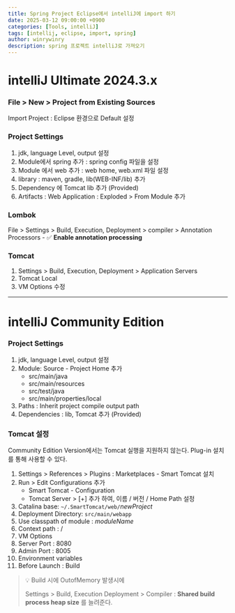 ```yaml
---
title: Spring Project Eclipse에서 intelliJ에 import 하기
date: 2025-03-12 09:00:00 +0900
categories: [Tools, intelliJ]
tags: [intellij, eclipse, import, spring]
author: winrywinry
description: spring 프로젝트 intelliJ로 가져오기
---
```

# intelliJ Ultimate 2024.3.x

### File > New > Project from Existing Sources
Import Project : Eclipse 환경으로 Default 설정

### Project Settings
1. jdk, language Level, output 설정
2. Module에서 spring 추가 : spring config 파일을 설정
3. Module 에서 web 추가 : web home, web.xml 파일 설정
4. library : maven, gradle, lib(WEB-INF/lib) 추가
5. Dependency 에 Tomcat lib 추가 (Provided)
6. Artifacts : Web Application : Exploded > From Module 추가

### Lombok
File > Settings > Build, Execution, Deployment > compiler > Annotation Processors - ✅ **Enable annotation processing** 

### Tomcat
1. Settings > Build, Execution, Deployment > Application Servers
2. Tomcat Local
3. VM Options 수정


---
# intelliJ Community Edition

### Project Settings
1. jdk, language Level, output 설정
2. Module: Source - Project Home 추가 
   * src/main/java
   * src/main/resources
   * src/test/java
   * src/main/properties/local
3. Paths : Inherit project compile output path
4. Dependencies : lib, Tomcat 추가 (Provided)

### Tomcat 설정
Community Edition Version에서는 Tomcat 실행을 지원하지 않는다. Plug-in 설치를 통해 사용할 수 있다.

1. Settings > References > Plugins : Marketplaces - Smart Tomcat 설치
2. Run > Edit Configurations 추가
   * Smart Tomcat - Configuration
   * Tomcat Server > [+] 추가 하여, 이름 / 버전 / Home Path 설정
3. Catalina base: `~/.SmartTomcat/web/`_newProject_
4. Deployment Directory: `src/main/webapp`
5. Use classpath of module : _moduleName_
6. Context path : /
7. VM Options
8. Server Port : 8080
9. Admin Port : 8005
10. Environment variables
11. Before Launch : Build

> 💡 Build 시에 OutofMemory 발생시에 
> 
> Settings > Build, Execution Deployment > Compiler : **Shared build process heap size** 를 늘려준다. 
